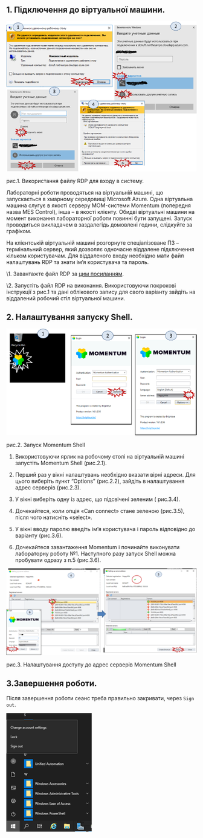 ## 1. Підключення до віртуальної машини.

![img](0media/1.png)

рис.1. Використання файлу RDP для входу в систему.

Лабораторні роботи проводяться на віртуальній машині, що запускається в хмарному середовищі Microsoft Azure. Одна віртуальна машина слугує в якості серверу MOM-системи Momentum (попередня назва MES Control), інша – в якості клієнту. Обидві віртуальні машини на момент виконання лабораторної роботи повинні бути запущені. Запуск проводиться викладачем в заздалегідь домовлені години, слідкуйте за графіком.

 На клієнтській віртуальній машині розгорнуте спеціалізоване ПЗ – термінальний сервер, який дозволяє одночасне віддалене підключення кільком користувачам. Для віддаленого входу необхідно мати файл налаштувань RDP та знати ім’я користувача та пароль.

\1. Завантажте файл RDP за [цим посиланням](https://drive.google.com/open?id=1hqPjIDJ8sP4t9MASMD63e1HQFyA_IvYo).

\2. Запустіть файл RDP на виконання. Використовуючи покрокові інструкції з рис.1 та дані облікового запису для свого варіанту зайдіть на віддалений робочий стіл віртуальної машини.   

 

## 2. Налаштування запуску Shell.

![img](0media/2.png)

рис.2. Запуск Momentum Shell

1. Використовуючи ярлик на робочому столі на віртуальній машині запустіть Momentum Shell (рис.2.1).

2. Перший раз у вікні налаштувань необхідно вказати вірні адреси. Для цього виберіть пункт “Options” (рис.2.2), зайдіть в налаштування адрес серверів (рис.2.3).

3. У вікні виберіть одну із адрес, що підсвічені зеленим ( рис.3.4). 

4. Дочекайтеся, коли опція «Can connect» стане зеленою (рис.3.5), після чого натисніть «select».

5. У вікні вводу паролю введіть ім’я користувача і пароль відповідно до варіанту (рис.3.6).

6. Дочекайтеся завантаження Momentum і починайте виконувати лабораторну роботу №1. Наступного разу запуск Shell можна пробувати одразу з п.5 (рис.3.6).  


 

![img](0media/3.png)

рис.3. Налаштування доступу до адрес серверів Momentum Shell

 

## 3.Завершення роботи.

Після завершення роботи сеанс треба правильно закривати, через `Sign out`.

![img](0media/4.png)

